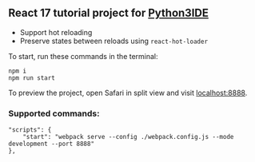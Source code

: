 ## React 17 tutorial project for [Python3IDE](https://github.com/mh0717/Python3IDE)
- Support hot reloading
- Preserve states between reloads using `react-hot-loader`

To start, run these commands in the terminal:
```
npm i
npm run start
```

To preview the project, open Safari in split view and visit [localhost:8888](http://localhost:8888).

### Supported commands:

```json5
"scripts": {
    "start": "webpack serve --config ./webpack.config.js --mode development --port 8888"
},
```
